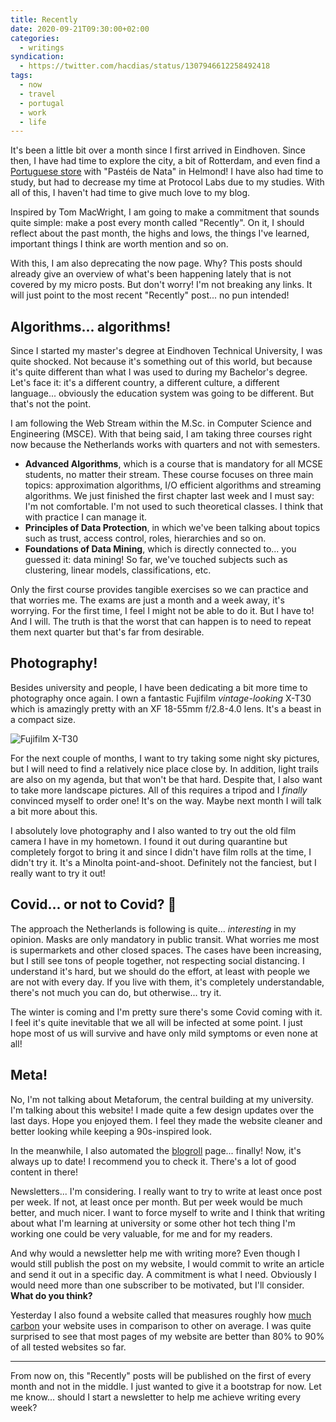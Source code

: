 ```yaml
---
title: Recently
date: 2020-09-21T09:30:00+02:00
categories:
  - writings
syndication:
  - https://twitter.com/hacdias/status/1307946612258492418
tags:
  - now
  - travel
  - portugal
  - work
  - life
---
```


It's been a little bit over a month since I first arrived in Eindhoven. Since then, I have had time to explore the city, a bit of Rotterdam, and even find a [Portuguese store](https://pastelarialusa.nl) with "Pastéis de Nata" in Helmond! I have also had time to study, but had to decrease my time at Protocol Labs due to my studies. With all of this, I haven't had time to give much love to my blog.

<!--more-->

Inspired by Tom MacWright, I am going to make a commitment that sounds quite simple: make a post every month called "Recently". On it, I should reflect about the past month, the highs and lows, the things I've learned, important things I think are worth mention and so on.

With this, I am also deprecating the now page. Why? This posts should already give an overview of what's been happening lately that is not covered by my micro posts. But don't worry! I'm not breaking any links. It will just point to the most recent "Recently" post... no pun intended!

## Algorithms... algorithms!

Since I started my master's degree at Eindhoven Technical University, I was quite shocked. Not because it's something out of this world, but because it's quite different than what I was used to during my Bachelor's degree. Let's face it: it's a different country, a different culture, a different language... obviously the education system was going to be different. But that's not the point.

I am following the Web Stream within the M.Sc. in Computer Science and Engineering (MSCE). With that being said, I am taking three courses right now because the Netherlands works with quarters and not with semesters.

- **Advanced Algorithms**, which is a course that is mandatory for all MCSE students, no matter their stream. These course focuses on three main topics: approximation algorithms, I/O efficient algorithms and streaming algorithms. We just finished the first chapter last week and I must say: I'm not comfortable. I'm not used to such theoretical classes. I think that with practice I can manage it.
- **Principles of Data Protection**, in which we've been talking about topics such as trust, access control, roles, hierarchies and so on.
- **Foundations of Data Mining**, which is directly connected to... you guessed it: data mining! So far, we've touched subjects such as clustering, linear models, classifications, etc.

Only the first course provides tangible exercises so we can practice and that worries me. The exams are just a month and a week away, it's worrying. For the first time, I feel I might not be able to do it. But I have to! And I will. The truth is that the worst that can happen is to need to repeat them next quarter but that's far from desirable.

## Photography!

Besides university and people, I have been dedicating a bit more time to photography once again. I own a fantastic Fujifilm _vintage-looking_ X-T30 which is amazingly pretty with an XF 18-55mm f/2.8-4.0 lens. It's a beast in a compact size.

![Fujifilm X-T30](image:2020-09-21-fujixt30)

For the next couple of months, I want to try taking some night sky pictures, but I will need to find a relatively nice place close by. In addition, light trails are also on my agenda, but that won't be that hard. Despite that, I also want to take more landscape pictures. All of this requires a tripod and I _finally_ convinced myself to order one! It's on the way. Maybe next month I will talk a bit more about this.

I absolutely love photography and I also wanted to try out the old film camera I have in my hometown. I found it out during quarantine but completely forgot to bring it and since I didn't have film rolls at the time, I didn't try it. It's a Minolta point-and-shoot. Definitely not the fanciest, but I really want to try it out!

## Covid... or not to Covid? 🦠

The approach the Netherlands is following is quite... _interesting_ in my opinion. Masks are only mandatory in public transit. What worries me most is supermarkets and other closed spaces. The cases have been increasing, but I still see tons of people together, not respecting social distancing. I understand it's hard, but we should do the effort, at least with people we are not with every day. If you live with them, it's completely understandable, there's not much you can do, but otherwise... try it.

The winter is coming and I'm pretty sure there's some Covid coming with it. I feel it's quite inevitable that we all will be infected at some point. I just hope most of us will survive and have only mild symptoms or even none at all!

## Meta!

No, I'm not talking about Metaforum, the central building at my university. I'm talking about this website! I made quite a few design updates over the last days. Hope you enjoyed them. I feel they made the website cleaner and better looking while keeping a 90s-inspired look.

In the meanwhile, I also automated the [blogroll](/blogroll) page... finally! Now, it's always up to date! I recommend you to check it. There's a lot of good content in there!

Newsletters... I'm considering. I really want to try to write at least once post per week. If not, at least once per month. But per week would be much better, and much nicer. I want to force myself to write and I think that writing about what I'm learning at university or some other hot tech thing I'm working one could be very valuable, for me and for my readers.

And why would a newsletter help me with writing more? Even though I would still publish the post on my website, I would commit to write an article and send it out in a specific day. A commitment is what I need. Obviously I would need more than one subscriber to be motivated, but I'll consider. **What do you think?**

Yesterday I also found a website called that measures roughly how [much carbon](https://www.websitecarbon.com/) your website uses in comparison to other on average. I was quite surprised to see that most pages of my website are better than 80% to 90% of all tested websites so far.

---

From now on, this "Recently" posts will be published on the first of every month and not in the middle. I just wanted to give it a bootstrap for now. Let me know... should I start a newsletter to help me achieve writing every week?
